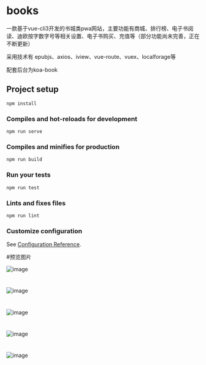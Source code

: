 # books

一款基于vue-cli3开发的书城类pwa网站，主要功能有商城、排行榜、电子书阅读、迪欧按字数字号等相关设置、电子书购买、充值等（部分功能尚未完善，正在不断更新）

采用技术有 epubjs、axios、iview、vue-route、vuex、localforage等

配套后台为koa-book

## Project setup
```
npm install
```

### Compiles and hot-reloads for development
```
npm run serve
```

### Compiles and minifies for production
```
npm run build
```

### Run your tests
```
npm run test
```

### Lints and fixes files
```
npm run lint
```

### Customize configuration
See [Configuration Reference](https://cli.vuejs.org/config/).

#预览图片

![image](./preview/WX20190412-161210.png)
#
![image](./preview/WX20190412-161041.png)
#
![image](./preview/WX20190412-161229.png)
#
![image](./preview/WX20190412-161400.png)
#
![image](./preview/WX20190412-161428.png)
